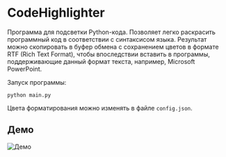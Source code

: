 # CodeHighlighter
Программа для подсветки Python-кода. 
Позволяет легко раскрасить программный код в соответствии с синтаксисом языка. Результат можно скопировать в буфер обмена с сохранением цветов в формате RTF (Rich Text Format), чтобы впоследствии вставить в программы, поддерживающие данный формат текста, например, Microsoft PowerPoint.

Запуск программы:
```
python main.py
```

Цвета форматирования можно изменять в файле `config.json`.

## Демо 
![Демо](demo/demo.gif)
